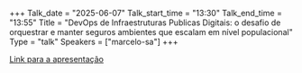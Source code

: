 +++
Talk_date = "2025-06-07"
Talk_start_time = "13:30"
Talk_end_time = "13:55"
Title = "DevOps de Infraestruturas Publicas Digitais: o desafio de orquestrar e manter seguros ambientes que escalam em nível populacional"
Type = "talk"
Speakers = ["marcelo-sa"]
+++



[Link para a apresentação](#!)